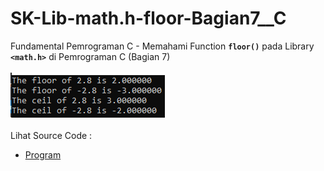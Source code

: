 # SK-Lib-math.h-floor-Bagian7__C
Fundamental Pemrograman C - Memahami Function <code><b>floor()</b></code> pada Library <code><b>&lt;math.h></b></code> di Pemrograman C (Bagian 7)<br><br>
<img src="https://github.com/RizkyKhapidsyah/SK-Lib-math.h-floor-Bagian7__C/blob/master/SK-Lib-math.h-floor-Bagian7__C/result/001.PNG"><br><br>
Lihat Source Code : <br>
- <a href="https://github.com/RizkyKhapidsyah/SK-Lib-math.h-floor-Bagian7__C/blob/master/SK-Lib-math.h-floor-Bagian7__C/Source.c">Program</a>
